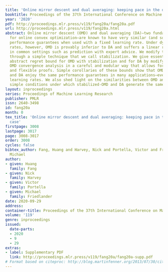 ```yaml
---
title: 'Online mirror descent and dual averaging: keeping pace in the dynamic case'
booktitle: Proceedings of the 37th International Conference on Machine Learning
year: '2020'
pdf: http://proceedings.mlr.press/v119/fang20a/fang20a.pdf
url: http://proceedings.mlr.press/v119/fang20a.html
abstract: Online mirror descent (OMD) and dual averaging (DA)—two fundamental algorithms
  for online convex optimization—are known to have very similar (and sometimes identical)
  performance guarantees when used with a fixed learning rate. Under dynamic learning
  rates, however, OMD is provably inferior to DA and suffers a linear regret, even
  in common settings such as prediction with expert advice. We modify the OMD algorithm
  through a simple technique that we call stabilization. We give essentially the same
  abstract regret bound for OMD with stabilization and for DA by modifying the classical
  OMD convergence analysis in a careful and modular way that allows for straightforward
  and flexible proofs. Simple corollaries of these bounds show that OMD with stabilization
  and DA enjoy the same performance guarantees in many applications—even under dynamic
  learning rates. We also shed light on the similarities between OMD and DA and show
  simple conditions under which stabilized-OMD and DA generate the same iterates.
layout: inproceedings
series: Proceedings of Machine Learning Research
publisher: PMLR
issn: 2640-3498
id: fang20a
month: 0
tex_title: 'Online mirror descent and dual averaging: keeping pace in the dynamic
  case'
firstpage: 3008
lastpage: 3017
page: 3008-3017
order: 3008
cycles: false
bibtex_author: Fang, Huang and Harvey, Nick and Portella, Victor and Friedlander,
  Michael
author:
- given: Huang
  family: Fang
- given: Nick
  family: Harvey
- given: Victor
  family: Portella
- given: Michael
  family: Friedlander
date: 2020-09-29
address: 
container-title: Proceedings of the 37th International Conference on Machine Learning
volume: '119'
genre: inproceedings
issued:
  date-parts:
  - 2020
  - 9
  - 29
extras:
- label: Supplementary PDF
  link: http://proceedings.mlr.press/v119/fang20a/fang20a-supp.pdf
# Format based on citeproc: http://blog.martinfenner.org/2013/07/30/citeproc-yaml-for-bibliographies/
---
```

